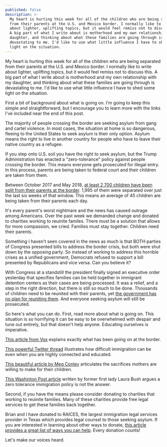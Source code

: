 ```yaml
---
published: false
description: >-
  My heart is hurting this week for all of the children who are being separated
  from their parents at the U.S. and Mexico border. I normally like to write
  about lighter, uplifting topics, but it would feel remiss not to discuss this.
  A big part of what I write about is motherhood and my own relationship with my
  daughter, and thinking about what these families are going through is
  devastating to me. I'd like to use what little influence I have to shed some
  light on the situation.
---
```

My heart is hurting this week for all of the children who are being separated from their parents at the U.S. and Mexico border. I normally like to write about lighter, uplifting topics, but it would feel remiss not to discuss this. A big part of what I write about is motherhood and my own relationship with my daughter, and thinking about what these families are going through is devastating to me. I'd like to use what little influence I have to shed some light on the situation. 

First a bit of background about what is going on. I'm going to keep this simple and straightforward, but I encourage you to learn more with the links I've included near the end of this post. 

The majority of people crossing the border are seeking asylum from gang and cartel violence. In most cases, the situation at home is so dangerous, fleeing to the United States to seek asylum is their only option. Asylum means the right to live in another country for people who have to leave their native country as a refugee. 

If you step onto U.S. soil you have the right to seek asylum, but the Trump Administration has enacted a "zero-tolerance" policy against people crossing the border. This means everyone gets prosecuted for illegal entry. In this process, parents are being taken to federal court and their children are taken from them.

Between October 2017 and May 2018, [at least 2,700 children have been split from their parents at the border](https://www.vox.com/2018/6/11/17443198/children-immigrant-families-separated-parents). 1,995 of them were separated over just the last six weeks of that window. This means an average of 45 children are being taken from their parents each day. 

It's every parent's worst nightmare and the news has caused outrage among Americans. Over the past week we demanded change and donated to charities working to reuinite familes. There must be a solution that allows for more compassion, we cried. Families must stay together. Children need their parents. 

Something I haven't seen covered in the news as much is that BOTH parties of Congress presented bills to address the border crisis, but both were shut down by the opposing party. So instead of working to address this horrible crises as a unified government, Democrats refused to support a bill presented by Republicans and vice versa. Can you believe it? 

With Congress at a standstill the president finally signed an executive order yesterday that specifies families can be held together in immigrant detention centers as their cases are being processed. It was a relief, and a step in the right direction, but there is still so much to be done. Thousands of children need to be reunited with their parents, yet [the government has no plan for reuniting them](https://www.vox.com/2018/6/20/17484300/read-trump-executive-order-family-separation-immigration-full-text). And everyone seeking asylum will still be prosecuted. 

So here's what you can do. First, read more about what is going on. This situation is so horrifying it can be easy to be overwhelmed with despair and tune out entirely, but that doesn't help anyone. Educating ourselves is imperative. 

[This article from Vox](https://www.vox.com/2018/6/11/17443198/children-immigrant-families-separated-parents) explains exactly what has been going on at the border. 

[This powerful Twitter thread](https://twitter.com/petit_elefant/status/1008131022280519680) illustrates how difficult immigration can be even when you are highly connected and educated. 

[This beautiful article by Meg Conley](https://medium.com/s/story/suffer-little-children-8a204503eb9e) articulates the sacrifices mothers are willing to make for their children. 

[This Washinton Post article](https://www.washingtonpost.com/opinions/laura-bush-separating-children-from-their-parents-at-the-border-breaks-my-heart/2018/06/17/f2df517a-7287-11e8-9780-b1dd6a09b549_story.html?utm_term=.1caf80385988) written by former first lady Laura Bush argues a zero tolerance immigration policy is not the answer. 

Second, if you have the means please consider donating to charities that working to reuinite families. Many of these charities provide free legal services to get these families back together. 

Brian and I have donated to RAICES, the largest immigration legal services provider in Texas which provides legal counsel to those seeking asylum. If you are interested in learning about other ways to donate, [this article provides a great list of ways you can help](https://slate.com/news-and-politics/2018/06/how-you-can-fight-family-separation-at-the-border.html). Every donation counts!

Let's make our voices heard. 